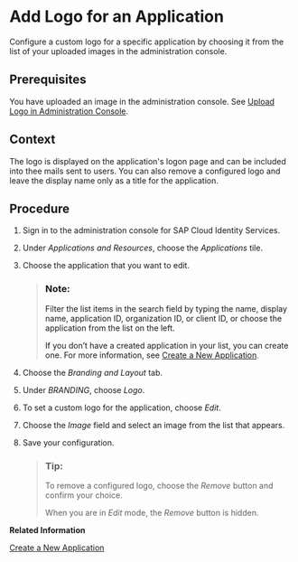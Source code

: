 <!-- loioef9e5d56a20f47518c41034968fe172a -->

# Add Logo for an Application

Configure a custom logo for a specific application by choosing it from the list of your uploaded images in the administration console.



<a name="loioef9e5d56a20f47518c41034968fe172a__prereq_z15_hl1_d1c"/>

## Prerequisites

You have uploaded an image in the administration console. See [Upload Logo in Administration Console](upload-logo-in-administration-console-41e7627.md).



<a name="loioef9e5d56a20f47518c41034968fe172a__context_qpv_2l1_d1c"/>

## Context

The logo is displayed on the application's logon page and can be included into thee mails sent to users. You can also remove a configured logo and leave the display name only as a title for the application.



## Procedure

1.  Sign in to the administration console for SAP Cloud Identity Services.

2.  Under *Applications and Resources*, choose the *Applications* tile.

3.  Choose the application that you want to edit.

    > ### Note:  
    > Filter the list items in the search field by typing the name, display name, application ID, organization ID, or client ID, or choose the application from the list on the left.
    > 
    > If you don’t have a created application in your list, you can create one. For more information, see [Create a New Application](create-a-new-application-0d4b255.md).

4.  Choose the *Branding and Layout* tab.

5.  Under *BRANDING*, choose *Logo*.

6.  To set a custom logo for the application, choose *Edit*.

7.  Choose the *Image* field and select an image from the list that appears.

8.  Save your configuration.

    > ### Tip:  
    > To remove a configured logo, choose the *Remove* button and confirm your choice.
    > 
    > When you are in *Edit* mode, the *Remove* button is hidden.


**Related Information**  


[Create a New Application](create-a-new-application-0d4b255.md "You can create a new application and customize it to comply with your company requirements.")

